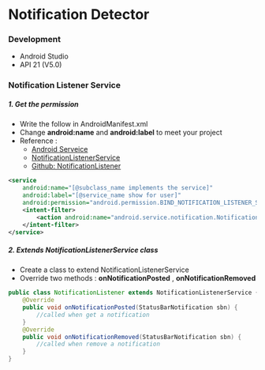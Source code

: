 # Notification Detector

### Development

+ Android Studio
+ API 21 (V5.0)

### Notification Listener Service

##### 1. Get the permission

+ Write the follow in AndroidManifest.xml
+ Change **android:name** and **android:label** to meet your project
+ Reference : 
    + [Android Serveice](https://developer.android.com/guide/topics/manifest/service-element.html?hl=zh-tw)
    + [NotificationListenerService](https://developer.android.com/reference/android/service/notification/NotificationListenerService.html)
    + [Github: NotificationListener](https://github.com/gabrielemariotti/androiddev/tree/master/NotificationListener44)

```xml
<service 
    android:name="[@subclass_name implements the service]"
    android:label="[@service_name show for user]"
    android:permission="android.permission.BIND_NOTIFICATION_LISTENER_SERVICE">
    <intent-filter>
        <action android:name="android.service.notification.NotificationListenerService" />
    </intent-filter>
</service>
```

##### 2. Extends **NotificationListenerService** class

+ Create a class to extend NotificationListenerService
+ Override two methods : **onNotificationPosted** , **onNotificationRemoved**

```java
public class NotificationListener extends NotificationListenerService {
    @Override
    public void onNotificationPosted(StatusBarNotification sbn) {
        //called when get a notification
    }
    @Override
    public void onNotificationRemoved(StatusBarNotification sbn) {
        //called when remove a notification
    }
}
```

